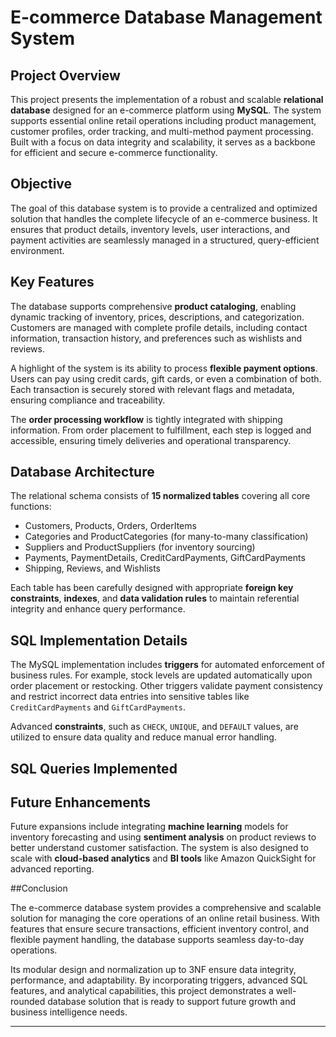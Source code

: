 # E-commerce Database Management System

## Project Overview

This project presents the implementation of a robust and scalable **relational database** designed for an e-commerce platform using **MySQL**. The system supports essential online retail operations including product management, customer profiles, order tracking, and multi-method payment processing. Built with a focus on data integrity and scalability, it serves as a backbone for efficient and secure e-commerce functionality.

## Objective

The goal of this database system is to provide a centralized and optimized solution that handles the complete lifecycle of an e-commerce business. It ensures that product details, inventory levels, user interactions, and payment activities are seamlessly managed in a structured, query-efficient environment.

## Key Features

The database supports comprehensive **product cataloging**, enabling dynamic tracking of inventory, prices, descriptions, and categorization. Customers are managed with complete profile details, including contact information, transaction history, and preferences such as wishlists and reviews.

A highlight of the system is its ability to process **flexible payment options**. Users can pay using credit cards, gift cards, or even a combination of both. Each transaction is securely stored with relevant flags and metadata, ensuring compliance and traceability.

The **order processing workflow** is tightly integrated with shipping information. From order placement to fulfillment, each step is logged and accessible, ensuring timely deliveries and operational transparency.

## Database Architecture

The relational schema consists of **15 normalized tables** covering all core functions:

- Customers, Products, Orders, OrderItems  
- Categories and ProductCategories (for many-to-many classification)  
- Suppliers and ProductSuppliers (for inventory sourcing)  
- Payments, PaymentDetails, CreditCardPayments, GiftCardPayments  
- Shipping, Reviews, and Wishlists  

Each table has been carefully designed with appropriate **foreign key constraints**, **indexes**, and **data validation rules** to maintain referential integrity and enhance query performance.

## SQL Implementation Details

The MySQL implementation includes **triggers** for automated enforcement of business rules. For example, stock levels are updated automatically upon order placement or restocking. Other triggers validate payment consistency and restrict incorrect data entries into sensitive tables like `CreditCardPayments` and `GiftCardPayments`.

Advanced **constraints**, such as `CHECK`, `UNIQUE`, and `DEFAULT` values, are utilized to ensure data quality and reduce manual error handling.

## SQL Queries Implemented 


## Future Enhancements

Future expansions include integrating **machine learning** models for inventory forecasting and using **sentiment analysis** on product reviews to better understand customer satisfaction. The system is also designed to scale with **cloud-based analytics** and **BI tools** like Amazon QuickSight for advanced reporting.

##Conclusion

The e-commerce database system provides a comprehensive and scalable solution for managing the core operations of an online retail business. With features that ensure secure transactions, efficient inventory control, and flexible payment handling, the database supports seamless day-to-day operations.

Its modular design and normalization up to 3NF ensure data integrity, performance, and adaptability. By incorporating triggers, advanced SQL features, and analytical capabilities, this project demonstrates a well-rounded database solution that is ready to support future growth and business intelligence needs.

---
